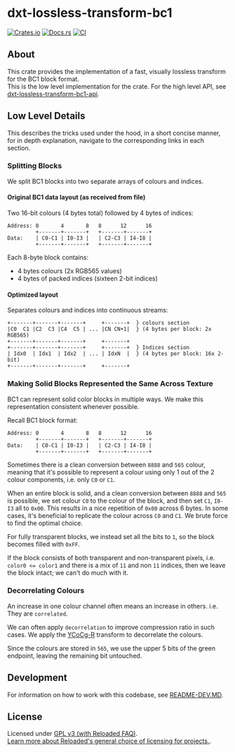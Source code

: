# dxt-lossless-transform-bc1

[![Crates.io](https://img.shields.io/crates/v/dxt-lossless-transform-bc1.svg)](https://crates.io/crates/dxt-lossless-transform-bc1)
[![Docs.rs](https://docs.rs/dxt-lossless-transform-bc1/badge.svg)](https://docs.rs/dxt-lossless-transform-bc1)
[![CI](https://github.com/Sewer56/dxt-lossless-transform/actions/workflows/rust.yml/badge.svg)](https://github.com/Sewer56/dxt-lossless-transform/actions)

## About

This crate provides the implementation of a fast, visually lossless transform for the BC1 block format.  
This is the low level implementation for the crate. For the high level API, see [dxt-lossless-transform-bc1-api].  

## Low Level Details

This describes the tricks used under the hood, in a short concise manner, for in depth explanation,
navigate to the corresponding links in each section.

### Splitting Blocks

We split BC1 blocks into two separate arrays of colours and indices.

#### Original BC1 data layout (as received from file)

Two 16-bit colours (4 bytes total) followed by 4 bytes of indices:

```text
Address: 0       4       8   8      12      16
         +-------+-------+   +-------+-------+
Data:    | C0-C1 | I0-I3 |   | C2-C3 | I4-I8 |
         +-------+-------+   +-------+-------+
```

Each 8-byte block contains:
- 4 bytes colours (2x RGB565 values)
- 4 bytes of packed indices (sixteen 2-bit indices)

#### Optimized layout

Separates colours and indices into continuous streams:

```text
+-------+-------+-------+     +-------+  } colours section
|C0  C1 |C2  C3 |C4  C5 | ... |CN CN+1|  } (4 bytes per block: 2x RGB565)
+-------+-------+-------+     +-------+
+-------+-------+-------+     +-------+  } Indices section
| Idx0  | Idx1  | Idx2  | ... | IdxN  |  } (4 bytes per block: 16x 2-bit)
+-------+-------+-------+     +-------+
```

### Making Solid Blocks Represented the Same Across Texture

BC1 can represent solid color blocks in multiple ways.
We make this representation consistent whenever possible.

Recall BC1 block format:

```text
Address: 0       4       8   8      12      16
         +-------+-------+   +-------+-------+
Data:    | C0-C1 | I0-I3 |   | C2-C3 | I4-I8 |
         +-------+-------+   +-------+-------+
```

Sometimes there is a clean conversion between `8888` and `565` colour, meaning that it's possible
to represent a colour using only 1 out of the 2 colour components, i.e. only `C0` or `C1`.

When an entire block is solid, and a clean conversion between `8888` and `565` is possible, we set
colour `C0` to the colour of the block, and then set `C1`, `I0-I3` all to `0x00`.
This results in a nice repetition of `0x00` across 6 bytes. In some cases, it's beneficial to replicate
the colour across `C0` and `C1`. We brute force to find the optimal choice.

For fully transparent blocks, we instead set all the bits to `1`, so the block becomes filled with `0xFF`. 

If the block consists of both transparent and non-transparent pixels, i.e. `color0 <= color1` 
and there is a mix of `11` and non `11` indices, then we leave the block intact; we can't do much
with it.

### Decorrelating Colours

An increase in one colour channel often means an increase in others. 
i.e. They are `correlated`.

We can often apply `decorrelation` to improve compression ratio in such cases.
We apply the [YCoCg-R] transform to decorrelate the colours.

Since the colours are stored in `565`, we use the upper 5 bits of the green endpoint, leaving the
remaining bit untouched.

## Development

For information on how to work with this codebase, see [README-DEV.MD][readme-dev].

## License

Licensed under [GPL v3 (with Reloaded FAQ)](./LICENSE).  
[Learn more about Reloaded's general choice of licensing for projects.][reloaded-license].  

[codecov]: https://about.codecov.io/
[crates-io-key]: https://crates.io/settings/tokens
[nuget-key]: https://www.nuget.org/account/apikeys
[docs]: https://dxt-lossless-transform.github.io/dxt-lossless-transform
[reloaded-license]: https://reloaded-project.github.io/Reloaded.MkDocsMaterial.Themes.R2/Pages/license.html
[readme-dev]: https://github.com/Sewer56/dxt-lossless-transform/blob/main/README-DEV.MD
[dxt-lossless-transform-bc1-api]: https://github.com/Sewer56/dxt-lossless-transform/tree/main/projects/dxt-lossless-transform-bc1-api
[YCoCg-R]: https://en.wikipedia.org/wiki/YCoCg#The_lifting-based_YCoCg-R_variation
